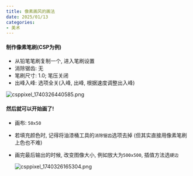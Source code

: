 ```yaml
---
title: 像素画风的画法
date: 2025/01/13
categories: 
- 美术
---
```



#### 制作像素笔刷(CSP为例)
* 从铅笔笔刷复制一个, 进入笔刷设置
* 消除锯齿: 无
* 笔刷尺寸: 1.0; 笔压关闭
* 出峰入峰: 选项全关(入峰, 出峰, 根据速度调整出入峰)

![csppixel_1740326440585.png](https://s2.loli.net/2025/02/24/jsdBmzJtRaKFwVS.png)






#### 然后就可以开始画了!
* 画布: `50x50`

* 若填充颜色时, 记得将油漆桶工具的`消除锯齿`选项去掉 (但其实直接用像素笔刷上色也不难)

* 画完最后输出的时候, 改变图像大小, 例如放大为`500x500`, 插值方法选`硬边`

  ![csppixel_1740326165304.png](https://s2.loli.net/2025/02/24/tUbI7pgAqMCjnDS.png)